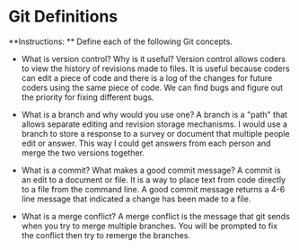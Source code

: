 # Git Definitions

**Instructions: ** Define each of the following Git concepts.

* What is version control?  Why is it useful?
Version control allows coders to view the history of revisions made to files. It is useful because coders can edit a piece of code and there is a log of the changes for future coders using the same piece of code. We can find bugs and figure out the priority for fixing different bugs.

* What is a branch and why would you use one?
A branch is a "path" that allows separate editing and revision storage mechanisms. I would use a branch to store a response to a survey or document that multiple people edit or answer. This way I could get answers from each person and merge the two versions together.

* What is a commit? What makes a good commit message?
A commit is an edit to a document or file. It is a way to place text from code directly to a file from the command line. A good commit message returns a 4-6 line message that indicated a change has been made to a file.

* What is a merge conflict?
A merge conflict is the message that git sends when you try to merge multiple branches. You will be prompted to fix the conflict then try to remerge the branches.